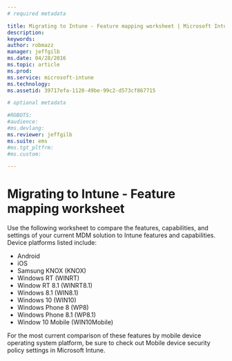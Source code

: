 ```yaml
---
# required metadata

title: Migrating to Intune - Feature mapping worksheet | Microsoft Intune
description:
keywords:
author: robmazz
manager: jeffgilb
ms.date: 04/28/2016
ms.topic: article
ms.prod:
ms.service: microsoft-intune
ms.technology:
ms.assetid: 39717efa-1120-49be-99c2-d573cf867715

# optional metadata

#ROBOTS:
#audience:
#ms.devlang:
ms.reviewer: jeffgilb
ms.suite: ems
#ms.tgt_pltfrm:
#ms.custom:

---
```



# Migrating to Intune - Feature mapping worksheet

Use the following worksheet to compare the features, capabilities, and settings of your current MDM solution to Intune features and capabilities. Device platforms listed include:

- Android
- iOS
- Samsung KNOX (KNOX)
- Windows RT (WINRT)
- Window RT 8.1 (WINRT8.1)
- Windows 8.1 (WIN8.1)
- Windows 10 (WIN10)
- Windows Phone 8 (WP8)
- Windows Phone 8.1 (WP8.1)
- Window 10 Mobile (WIN10Mobile)

For the most current comparison of these features by mobile device operating system platform, be sure to check out Mobile device security policy settings in Microsoft Intune. 

<table is TBD, may be deprecated in next update>